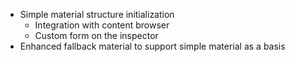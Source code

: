 - Simple material structure initialization
  - Integration with content browser
  - Custom form on the inspector
- Enhanced fallback material to support simple material as a basis
